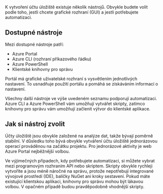 K vytvoření účtu úložiště existuje několik nástrojů. Obvykle budete volit podle toho, jestli chcete grafické rozhraní (GUI) a jestli potřebujete automatizaci.

## <a name="available-tools"></a>Dostupné nástroje

Mezi dostupné nástroje patří:

- Azure Portal
- Azure CLI (rozhraní příkazového řádku)
- Azure PowerShell
- Klientské knihovny pro správu

Portál má grafické uživatelské rozhraní s vysvětlením jednotlivých nastavení. To usnadňuje použití portálu a pomáhá se získáváním informací o nastavení.

Všechny další nástroje ve výše uvedeném seznamu podporují automatizaci. Azure CLI a Azure PowerShell vám umožňují vytvářet skripty, zatímco knihovny pro správu vám umožňují začlenit výtvor do klientské aplikace.

## <a name="how-to-choose-a-tool"></a>Jak si nástroj zvolit

Účty úložiště jsou obvykle založené na analýze dat, takže bývají poměrně stabilní. V důsledku toho bývá obvykle vytváření účtu úložiště jednorázovou operací prováděnou na začátku projektu. Pro jednorázové aktivity je web Azure Portal nejběžnější volbou.

Ve výjimečných případech, kdy potřebujete automatizaci, si můžete vybrat mezi programovým rozhraním API nebo skriptem. Skripty obvykle rychleji vytvoříte a jsou méně náročné na správu, protože nepotřebují integrované vývojové prostředí (IDE), balíčky NuGet ani kroky sestavení. Pokud máte existující klientskou aplikaci, knihovny pro správu mohou být lákavou volbou. V opačném případě budou pravděpodobně vhodnější skripty.